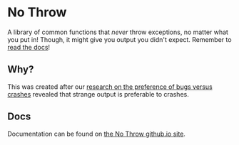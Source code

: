 No Throw
========

A library of common functions that _never_ throw exceptions, no matter what you put in! Though, it might give you output you didn't expect. Remember to [read the docs][1]!

Why?
----
This was created after our [research on the preference of bugs versus crashes](https://research.bhstudios.org/Surveys/Software/Problematics/) revealed that strange output is preferable to crashes.

Docs
----
Documentation can be found on [the No Throw github.io site][1].


 [1]: https://bluehuskystudios.github.io/No-Throw/#documentation
